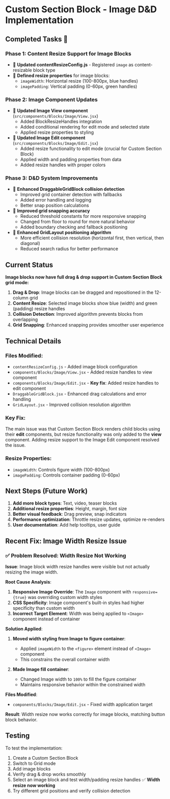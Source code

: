 # Custom Section Block - Image D&D Implementation

## Completed Tasks 

### Phase 1: Content Resize Support for Image Blocks
-  **Updated contentResizeConfig.js** - Registered `image` as content-resizable block type
-  **Defined resize properties** for image blocks:
  - `imageWidth`: Horizontal resize (100-800px, blue handles)
  - `imagePadding`: Vertical padding (0-60px, green handles)

### Phase 2: Image Component Updates  
-  **Updated Image View component** (`src/components/Blocks/Image/View.jsx`)
  - Added BlockResizeHandles integration
  - Added conditional rendering for edit mode and selected state
  - Applied resize properties to styling
-  **Updated Image Edit component** (`src/components/Blocks/Image/Edit.jsx`)
  - Added resize functionality to edit mode (crucial for Custom Section Block)
  - Applied width and padding properties from data
  - Added resize handles with proper colors

### Phase 3: D&D System Improvements
-  **Enhanced DraggableGridBlock collision detection**
  - Improved grid container detection with fallbacks
  - Added error handling and logging
  - Better snap position calculations
-  **Improved grid snapping accuracy**
  - Reduced threshold constants for more responsive snapping
  - Changed from floor to round for more natural behavior
  - Added boundary checking and fallback positioning
-  **Enhanced GridLayout positioning algorithm**
  - More efficient collision resolution (horizontal first, then vertical, then diagonal)
  - Reduced search radius for better performance

## Current Status

**Image blocks now have full drag & drop support in Custom Section Block grid mode:**

1. **Drag & Drop**: Image blocks can be dragged and repositioned in the 12-column grid
2. **Content Resize**: Selected image blocks show blue (width) and green (padding) resize handles
3. **Collision Detection**: Improved algorithm prevents blocks from overlapping
4. **Grid Snapping**: Enhanced snapping provides smoother user experience

## Technical Details

### Files Modified:
- `contentResizeConfig.js` - Added image block configuration
- `components/Blocks/Image/View.jsx` - Added resize handles to view component  
- `components/Blocks/Image/Edit.jsx` - **Key fix**: Added resize handles to edit component
- `DraggableGridBlock.jsx` - Enhanced drag calculations and error handling
- `GridLayout.jsx` - Improved collision resolution algorithm

### Key Fix:
The main issue was that Custom Section Block renders child blocks using their **edit** components, but resize functionality was only added to the **view** component. Adding resize support to the Image Edit component resolved the issue.

### Resize Properties:
- `imageWidth`: Controls figure width (100-800px)
- `imagePadding`: Controls container padding (0-60px)

## Next Steps (Future Work)

1. **Add more block types**: Text, video, teaser blocks
2. **Additional resize properties**: Height, margin, font size
3. **Better visual feedback**: Drag preview, snap indicators
4. **Performance optimization**: Throttle resize updates, optimize re-renders
5. **User documentation**: Add help tooltips, user guide

## Recent Fix: Image Width Resize Issue

### ✅ Problem Resolved: Width Resize Not Working

**Issue**: Image block width resize handles were visible but not actually resizing the image width.

**Root Cause Analysis**:
1. **Responsive Image Override**: The `Image` component with `responsive={true}` was overriding custom width styles
2. **CSS Specificity**: Image component's built-in styles had higher specificity than custom width
3. **Incorrect Target Element**: Width was being applied to `<Image>` component instead of container

**Solution Applied**:
1. **Moved width styling from Image to figure container**:
   - Applied `imageWidth` to the `<figure>` element instead of `<Image>` component
   - This constrains the overall container width
   
2. **Made Image fill container**:
   - Changed Image width to `100%` to fill the figure container
   - Maintains responsive behavior within the constrained width

**Files Modified**:
- `components/Blocks/Image/Edit.jsx` - Fixed width application target

**Result**: Width resize now works correctly for image blocks, matching button block behavior.

## Testing

To test the implementation:
1. Create a Custom Section Block
2. Switch to Grid mode
3. Add image blocks
4. Verify drag & drop works smoothly
5. Select an image block and test width/padding resize handles ✅ **Width resize now working**
6. Try different grid positions and verify collision detection